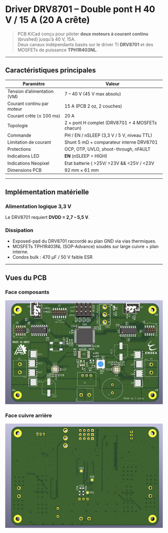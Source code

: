# Driver DRV8701 – Double pont H 40 V / 15 A (20 A crête)

> PCB KiCad conçu pour piloter **deux moteurs à courant continu** (brushed) jusqu’à 40 V, 15A.  
> Deux canaux indépendants basés sur le driver TI **DRV8701** et des MOSFETs de puissance **TPH1R403NL**.

---

## Caractéristiques principales

| Paramètre                     | Valeur                                             |
| ----------------------------- | -------------------------------------------------- |
| Tension d’alimentation (VM)   | 7 – 40 V (45 V max absolu)                         |
| Courant continu par moteur    | 15 A (PCB 2 oz, 2 couches)                         |
| Courant crête (≤ 100 ms)      | 20 A                                               |
| Topologie                     | 2 × pont H complet (DRV8701 + 4 MOSFETs chacun)    |
| Commande                      | PH / EN / nSLEEP (3,3 V / 5 V, niveau TTL)         |
| Limitation de courant         | Shunt 5 mΩ + comparateur interne DRV8701           |
| Protections                   | OCP, OTP, UVLO, shoot-through, nFAULT              |
| Indications LED               |  **EN** (nSLEEP = HIGH)                            |
| Indications Neopixel          |  Etat batterie ( >25V/ >23V && <25V /  <23V        |
| Dimensions PCB                | 92 mm × 61 mm                                      |

---

## Implémentation matérielle

### Alimentation logique 3,3 V  
Le DRV8701 requiert **DVDD = 2,7 – 5,5 V**.  

### Dissipation  
* Exposed-pad du DRV8701 raccordé au plan GND via vias thermiques.  
* MOSFETs TPH1R403NL (SOP-Advance) soudés sur large cuivre + plan interne.  
* Condos bulk : 470 µF / 50 V faible ESR 

---

## Vues du PCB

### Face composants
![PCB Face](imageFront.png)

### Face cuivre arrière
![PCB Dos](imageBack.png)
